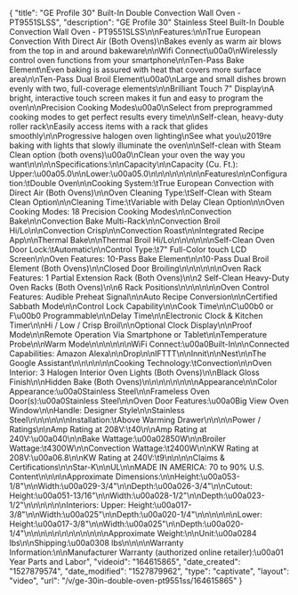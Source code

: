 {
    "title": "GE Profile 30\" Built-In Double Convection Wall Oven - PT9551SLSS",
    "description": "GE Profile 30\" Stainless Steel Built-In Double Convection Wall Oven - PT9551SLSS\n\nFeatures:\n\nTrue European Convection With Direct Air (Both Ovens)\nBakes evenly as warm air blows from the top in and around bakeware\n\nWifi Connect\u00a0\nWirelessly control oven functions from your smartphone\n\nTen-Pass Bake Element\nEven baking is assured with heat that covers more surface area\n\nTen-Pass Dual Broil Element\u00a0\nLarge and small dishes brown evenly with two, full-coverage elements\n\nBrilliant Touch 7\" Display\nA bright, interactive touch screen makes it fun and easy to program the oven\n\nPrecision Cooking Modes\u00a0\nSelect from preprogrammed cooking modes to get perfect results every time\n\nSelf-clean, heavy-duty roller rack\nEasily access items with a rack that glides smoothly\n\nProgressive halogen oven lighting\nSee what you\u2019re baking with lights that slowly illuminate the oven\n\nSelf-clean with Steam Clean option (both ovens)\u00a0\nClean your oven the way you want\n\n\n\nSpecifications:\n\nCapacity\n\nCapacity (Cu. Ft.): Upper:\u00a05.0\n\nLower:\u00a05.0\n\n\n\n\n\n\n\nFeatures\n\nConfiguration:\tDouble Oven\n\nCooking System:\tTrue European Convection with Direct Air (Both Ovens)\n\nOven Cleaning Type:\tSelf-Clean with Steam Clean Option\n\nCleaning Time:\tVariable with Delay Clean Option\n\nOven Cooking Modes: 18 Precision Cooking Modes\n\nConvection Bake\n\nConvection Bake Multi-Rack\n\nConvection Broil Hi\/Lo\n\nConvection Crisp\n\nConvection Roast\n\nIntegrated Recipe App\n\nThermal Bake\n\nThermal Broil Hi\/Lo\n\n\n\n\n\nSelf-Clean Oven Door Lock:\tAutomatic\n\nControl Type:\t7\" Full-Color touch LCD Screen\n\nOven Features: 10-Pass Bake Element\n\n10-Pass Dual Broil Element (Both Ovens)\n\nClosed Door Broiling\n\n\n\n\n\nOven Rack Features: 1 Partial Extension Rack (Both Ovens)\n\n2 Self-Clean Heavy-Duty Oven Racks (Both Ovens)\n\n6 Rack Positions\n\n\n\n\n\nOven Control Features: Audible Preheat Signal\n\nAuto Recipe Conversion\n\nCertified Sabbath Mode\n\nControl Lock Capability\n\nCook Time\n\nC\u00b0 or F\u00b0 Programmable\n\nDelay Time\n\nElectronic Clock & Kitchen Timer\n\nHi \/ Low \/ Crisp Broil\n\nOptional Clock Display\n\nProof Mode\n\nRemote Operation Via Smartphone or Tablet\n\nTemperature Probe\n\nWarm Mode\n\n\n\n\n\nWiFi Connect:\u00a0Built-In\n\nConnected Capabilities: Amazon Alexa\n\nDrop\n\nIFTTT\n\nInnit\n\nNest\n\nThe Google Assistant\n\n\n\n\n\nCooking Technology:\tConvection\n\nOven Interior: 3 Halogen Interior Oven Lights (Both Ovens)\n\nBlack Gloss Finish\n\nHidden Bake (Both Ovens)\n\n\n\n\n\n\n\nAppearance\n\nColor Appearance:\u00a0Stainless Steel\n\nFrameless Oven Door(s):\u00a0Stainless Steel\n\nOven Door Features:\u00a0Big View Oven Window\n\nHandle: Designer Style\n\nStainless Steel\n\n\n\n\n\nInstallation:\tAbove Warming Drawer\n\n\n\nPower \/ Ratings\n\nAmp Rating at 208V:\t40\n\nAmp Rating at 240V:\u00a040\n\nBake Wattage:\u00a02850W\n\nBroiler Wattage:\t4300W\n\nConvection Wattage:\t2400W\n\nKW Rating at 208V:\u00a06.8\n\nKW Rating at 240V:\t9\n\n\n\nClaims & Certifications\n\nStar-K\n\nUL\n\nMADE IN AMERICA: 70 to 90% U.S. Content\n\n\n\nApproximate Dimensions:\n\nHeight:\u00a053-1\/8\"\n\nWidth:\u00a029-3\/4\"\n\nDepth:\u00a026-3\/4\"\n\nCutout: Height:\u00a051-13\/16\"\n\nWidth:\u00a028-1\/2\"\n\nDepth:\u00a023-1\/2\"\n\n\n\n\n\nInteriors: Upper: Height:\u00a017-3\/8\"\n\nWidth:\u00a025\"\n\nDepth:\u00a020-1\/4\"\n\n\n\n\n\nLower: Height:\u00a017-3\/8\"\n\nWidth:\u00a025\"\n\nDepth:\u00a020-1\/4\"\n\n\n\n\n\n\n\n\n\n\n\nApproximate Weight:\n\nUnit:\u00a0284 lbs\n\nShipping:\u00a0308 lbs\n\n\n\nWarranty Information:\n\nManufacturer Warranty (authorized online retailer):\u00a01 Year Parts and Labor",
    "videoid": "164615865",
    "date_created": "1527879574",
    "date_modified": "1527879962",
    "type": "captivate",
    "layout": "video",
    "url": "\/v\/ge-30in-double-oven-pt9551ss\/164615865"
}